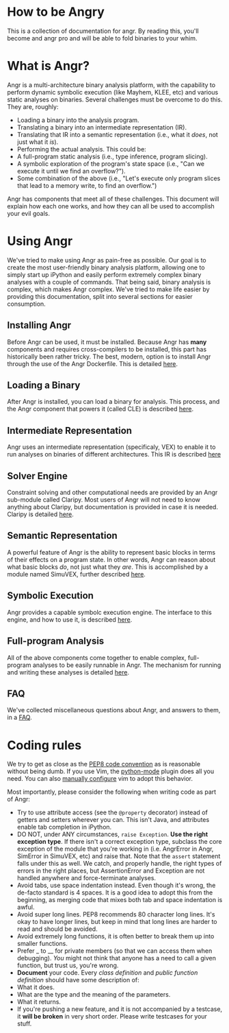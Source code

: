 # How to be Angry

This is a collection of documentation for angr. By reading this, you'll become and angr pro and will be able to fold binaries to your whim.

# What is Angr?

Angr is a multi-architecture binary analysis platform, with the capability to perform dynamic symbolic execution (like Mayhem, KLEE, etc) and various static analyses on binaries. Several challenges must be overcome to do this. They are, roughly:

- Loading a binary into the analysis program.
- Translating a binary into an intermediate representation (IR).
- Translating that IR into a semantic representation (i.e., what it *does*, not just what it *is*).
- Performing the actual analysis. This could be:
 - A full-program static analysis (i.e., type inference, program slicing).
 - A symbolic exploration of the program's state space (i.e., "Can we execute it until we find an overflow?").
 - Some combination of the above (i.e., "Let's execute only program slices that lead to a memory write, to find an overflow.")

Angr has components that meet all of these challenges. This document will explain how each one works, and how they can all be used to accomplish your evil goals.

# Using Angr

We've tried to make using Angr as pain-free as possible.
Our goal is to create the most user-friendly binary analysis platform, allowing one to simply start up iPython and easily perform extremely complex binary analyses with a couple of commands.
That being said, binary analysis is complex, which makes Angr complex.
We've tried to make life easier by providing this documentation, split into several sections for easier consumption.

## Installing Angr

Before Angr can be used, it must be installed.
Because Angr has **many** components and requires cross-compilers to be installed, this part has historically been rather tricky.
The best, modern, option is to install Angr through the use of the Angr Dockerfile.
This is detailed [here](https://git.seclab.cs.ucsb.edu/gitlab/angr/angr_docker/blob/master/README.md).

## Loading a Binary

After Angr is installed, you can load a binary for analysis.
This process, and the Angr component that powers it (called CLE) is described [here](./loading.md).

## Intermediate Representation

Angr uses an intermediate representation (specificaly, VEX) to enable it to run analyses on binaries of different architectures.
This IR is described [here](./ir.md)

## Solver Engine

Constraint solving and other computational needs are provided by an Angr sub-module called Claripy.
Most users of Angr will not need to know anything about Claripy, but documentation is provided in case it is needed.
Claripy is detailed [here](./claripy.md).

## Semantic Representation

A powerful feature of Angr is the ability to represent basic blocks in terms of their effects on a program state.
In other words, Angr can reason about what basic blocks *do*, not just what they *are*.
This is accomplished by a module named SimuVEX, further described [here](./simuvex.md).

## Symbolic Execution

Angr provides a capable symbolc execution engine.
The interface to this engine, and how to use it, is described [here](./surveyors.md).

## Full-program Analysis

All of the above components come together to enable complex, full-program analyses to be easily runnable in Angr.
The mechanism for running and writing these analyses is detailed [here](./analyses.md).

## FAQ

We've collected miscellaneous questions about Angr, and answers to them, in a [FAQ](./faq.md).


# Coding rules
We try to get as close as the [PEP8 code convention](http://legacy.python.org/dev/peps/pep-0008/) as is reasonable without being dumb.
If you use Vim, the [python-mode](https://github.com/klen/python-mode) plugin does all you need. You can also [manually configure](https://wiki.python.org/moin/Vim) vim to adopt this behavior.

Most importantly, please consider the following when writing code as part of Angr:

- Try to use attribute access (see the `@property` decorator) instead of getters and setters wherever you can. This isn't Java, and attributes enable tab completion in iPython.
- DO NOT, under ANY circumstances, `raise Exception`. **Use the right exception type**. If there isn't a correct exception type, subclass the core exception of the module that you're working in (i.e. AngrError in Angr, SimError in SimuVEX, etc) and raise that. Note that the `assert` statement falls under this as well. We catch, and properly handle, the right types of errors in the right places, but AssertionError and Exception are not handled anywhere and force-terminate analyses.
- Avoid tabs, use space indentation instead. Even though it's wrong, the de-facto standard is 4 spaces. It is a good idea to adopt this from the beginning, as merging code that mixes both tab and space indentation is awful.
- Avoid super long lines. PEP8 recommends 80 character long lines. It's okay to have longer lines, but keep in mind that long lines are harder to read and should be avoided.
- Avoid extremely long functions, it is often better to break them up into smaller functions.
- Prefer _ to __ for private members (so that we can access them when debugging). *You* might not think that anyone has a need to call a given function, but trust us, you're wrong.
- **Document** your code. Every *class definition* and *public function definition* should have some description of:
 - What it does.
 - What are the type and the meaning of the parameters.
 - What it returns.
- If you're pushing a new feature, and it is not accompanied by a testcase, it **will be broken** in very short order. Please write testcases for your stuff.
